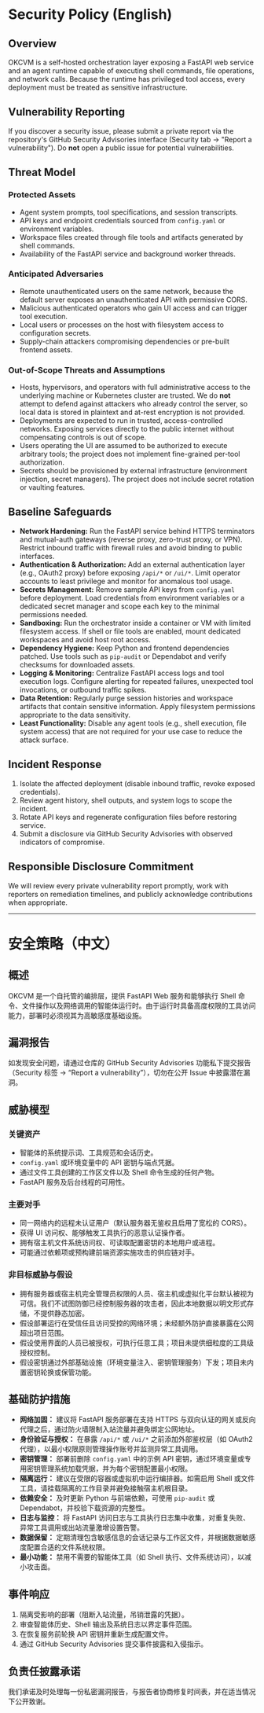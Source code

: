 # Security Policy (English)

## Overview
OKCVM is a self-hosted orchestration layer exposing a FastAPI web service and an agent runtime capable of executing shell commands, file operations, and network calls. Because the runtime has privileged tool access, every deployment must be treated as sensitive infrastructure.

## Vulnerability Reporting
If you discover a security issue, please submit a private report via the repository's GitHub Security Advisories interface (Security tab → "Report a vulnerability"). Do **not** open a public issue for potential vulnerabilities.

## Threat Model

### Protected Assets
- Agent system prompts, tool specifications, and session transcripts.
- API keys and endpoint credentials sourced from `config.yaml` or environment variables.
- Workspace files created through file tools and artifacts generated by shell commands.
- Availability of the FastAPI service and background worker threads.

### Anticipated Adversaries
- Remote unauthenticated users on the same network, because the default server exposes an unauthenticated API with permissive CORS.
- Malicious authenticated operators who gain UI access and can trigger tool execution.
- Local users or processes on the host with filesystem access to configuration secrets.
- Supply-chain attackers compromising dependencies or pre-built frontend assets.

### Out-of-Scope Threats and Assumptions
- Hosts, hypervisors, and operators with full administrative access to the underlying machine or Kubernetes cluster are trusted. We do **not** attempt to defend against attackers who already control the server, so local data is stored in plaintext and at-rest encryption is not provided.
- Deployments are expected to run in trusted, access-controlled networks. Exposing services directly to the public internet without compensating controls is out of scope.
- Users operating the UI are assumed to be authorized to execute arbitrary tools; the project does not implement fine-grained per-tool authorization.
- Secrets should be provisioned by external infrastructure (environment injection, secret managers). The project does not include secret rotation or vaulting features.

## Baseline Safeguards
- **Network Hardening:** Run the FastAPI service behind HTTPS terminators and mutual-auth gateways (reverse proxy, zero-trust proxy, or VPN). Restrict inbound traffic with firewall rules and avoid binding to public interfaces.
- **Authentication & Authorization:** Add an external authentication layer (e.g., OAuth2 proxy) before exposing `/api/*` or `/ui/*`. Limit operator accounts to least privilege and monitor for anomalous tool usage.
- **Secrets Management:** Remove sample API keys from `config.yaml` before deployment. Load credentials from environment variables or a dedicated secret manager and scope each key to the minimal permissions needed.
- **Sandboxing:** Run the orchestrator inside a container or VM with limited filesystem access. If shell or file tools are enabled, mount dedicated workspaces and avoid host root access.
- **Dependency Hygiene:** Keep Python and frontend dependencies patched. Use tools such as `pip-audit` or Dependabot and verify checksums for downloaded assets.
- **Logging & Monitoring:** Centralize FastAPI access logs and tool execution logs. Configure alerting for repeated failures, unexpected tool invocations, or outbound traffic spikes.
- **Data Retention:** Regularly purge session histories and workspace artifacts that contain sensitive information. Apply filesystem permissions appropriate to the data sensitivity.
- **Least Functionality:** Disable any agent tools (e.g., shell execution, file system access) that are not required for your use case to reduce the attack surface.

## Incident Response
1. Isolate the affected deployment (disable inbound traffic, revoke exposed credentials).
2. Review agent history, shell outputs, and system logs to scope the incident.
3. Rotate API keys and regenerate configuration files before restoring service.
4. Submit a disclosure via GitHub Security Advisories with observed indicators of compromise.

## Responsible Disclosure Commitment
We will review every private vulnerability report promptly, work with reporters on remediation timelines, and publicly acknowledge contributions when appropriate.

---

# 安全策略（中文）

## 概述
OKCVM 是一个自托管的编排层，提供 FastAPI Web 服务和能够执行 Shell 命令、文件操作以及网络调用的智能体运行时。由于运行时具备高度权限的工具访问能力，部署时必须视其为高敏感度基础设施。

## 漏洞报告
如发现安全问题，请通过仓库的 GitHub Security Advisories 功能私下提交报告（Security 标签 → “Report a vulnerability”），切勿在公开 Issue 中披露潜在漏洞。

## 威胁模型

### 关键资产
- 智能体的系统提示词、工具规范和会话历史。
- `config.yaml` 或环境变量中的 API 密钥与端点凭据。
- 通过文件工具创建的工作区文件以及 Shell 命令生成的任何产物。
- FastAPI 服务及后台线程的可用性。

### 主要对手
- 同一网络内的远程未认证用户（默认服务器无鉴权且启用了宽松的 CORS）。
- 获得 UI 访问权、能够触发工具执行的恶意认证操作者。
- 拥有宿主机文件系统访问权、可读取配置密钥的本地用户或进程。
- 可能通过依赖项或预构建前端资源实施攻击的供应链对手。

### 非目标威胁与假设
- 拥有服务器或宿主机完全管理员权限的人员、宿主机或虚拟化平台默认被视为可信。我们不试图防御已经控制服务器的攻击者，因此本地数据以明文形式存储，不提供静态加密。
- 假设部署运行在受信任且访问受控的网络环境；未经额外防护直接暴露在公网超出项目范围。
- 假设使用界面的人员已被授权，可执行任意工具；项目未提供细粒度的工具级授权控制。
- 假设密钥通过外部基础设施（环境变量注入、密钥管理服务）下发；项目未内置密钥轮换或保管功能。

## 基础防护措施
- **网络加固：** 建议将 FastAPI 服务部署在支持 HTTPS 与双向认证的网关或反向代理之后，通过防火墙限制入站流量并避免绑定公网地址。
- **身份验证与授权：** 在暴露 `/api/*` 或 `/ui/*` 之前添加外部鉴权层（如 OAuth2 代理），以最小权限原则管理操作账号并监测异常工具调用。
- **密钥管理：** 部署前删除 `config.yaml` 中的示例 API 密钥，通过环境变量或专用密钥管理系统加载凭据，并为每个密钥配置最小权限。
- **隔离运行：** 建议在受限的容器或虚拟机中运行编排器。如需启用 Shell 或文件工具，请挂载隔离的工作目录并避免接触宿主机根目录。
- **依赖安全：** 及时更新 Python 与前端依赖，可使用 `pip-audit` 或 Dependabot，并校验下载资源的完整性。
- **日志与监控：** 将 FastAPI 访问日志与工具执行日志集中收集，对重复失败、异常工具调用或出站流量激增设置告警。
- **数据保留：** 定期清理包含敏感信息的会话记录与工作区文件，并根据数据敏感度配置合适的文件系统权限。
- **最小功能：** 禁用不需要的智能体工具（如 Shell 执行、文件系统访问），以减小攻击面。

## 事件响应
1. 隔离受影响的部署（阻断入站流量，吊销泄露的凭据）。
2. 审查智能体历史、Shell 输出及系统日志以界定事件范围。
3. 在恢复服务前轮换 API 密钥并重新生成配置文件。
4. 通过 GitHub Security Advisories 提交事件披露和入侵指示。

## 负责任披露承诺
我们承诺及时处理每一份私密漏洞报告，与报告者协商修复时间表，并在适当情况下公开致谢。
